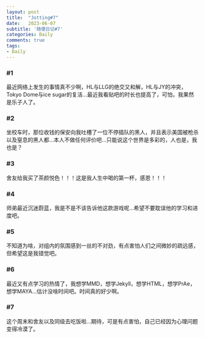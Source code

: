 ```yaml
---
layout: post
title:  "Jotting#7"
date:   2023-06-07
subtitle: '随便日记#7'
categories: Daily
comments: true
tags: 
- Daily
---
```


### #1
最近网络上发生的事情真不少啊，HL与LLG的绝交又和解，HL与JY的冲突，Tokyo Dome与ice sugar的复活...最近我看贴吧的时长也提高了，可怕，我果然是乐子人了。

### #2
坐校车时，那位收钱的保安向我吐槽了一位不停插队的黑人，并且表示美国被枪杀以及窒息的黑人都...本人不做任何评价吧...只能说这个世界是多彩的，人也是，我也是？

### #3
舍友给我买了茶颜悦色！！！这是我人生中喝的第一杯，感恩！！！

### #4
师弟最近沉迷蔚蓝，我是不是不该告诉他这款游戏呢...希望不要耽误他的学习和进度吧。

### #5
不知道为啥，对组内的氛围感到一丝的不对劲，有点害怕人们之间微妙的疏远感，但希望这是我错觉吧。

### #6
最近又有点学习的热情了，我想学MMD，想学Jekyll，想学HTML，想学PrAe，想学MAYA...估计没啥时间吧。时间真的好少啊。

### #7
这个周末和舍友以及同级去吃饭啦...期待，可是有点害怕，自己已经因为心理问题变得冷漠了。